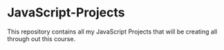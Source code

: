 # JavaScript-Projects
This repository contains all my JavaScript Projects that will be creating all through out this course.
